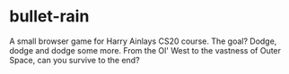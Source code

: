 # bullet-rain

A small browser game for Harry Ainlays CS20 course. The goal? Dodge, dodge and dodge some more. From the Ol' West to the vastness of Outer Space, can you survive to the end?

